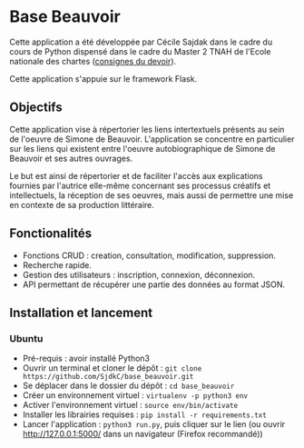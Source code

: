 # Base Beauvoir

Cette application a été développée par Cécile Sajdak 
dans le cadre du cours de Python dispensé dans le
cadre du Master 2 TNAH de l'Ecole nationale des chartes 
([consignes du devoir](https://github.com/PonteIneptique/cours-python/wiki/2021-2022-Devoir)).

Cette application s'appuie sur le framework Flask.


## Objectifs
Cette application vise à répertorier les
liens intertextuels présents au sein de 
l'oeuvre de Simone de Beauvoir. 
L'application se concentre en particulier 
sur les liens qui existent entre l'oeuvre autobiographique 
de Simone de Beauvoir et ses autres ouvrages.

Le but est ainsi de répertorier et
de faciliter l'accès aux explications fournies par
l'autrice elle-même concernant ses processus
créatifs et intellectuels, la réception de ses
oeuvres, mais aussi de permettre une mise en
contexte de sa production littéraire.

## Fonctionalités

- Fonctions CRUD : creation, consultation, 
modification, suppression.
- Recherche rapide.
- Gestion des utilisateurs : inscription, connexion, déconnexion.
- API permettant de récupérer une partie des 
données au format JSON.

## Installation et lancement
### Ubuntu
- Pré-requis : avoir installé Python3
- Ouvrir un terminal et cloner le dépôt : `git clone https://github.com/SjdkC/base_beauvoir.git`
- Se déplacer dans le dossier du dépôt : `cd base_beauvoir`
- Créer un environnement virtuel : `virtualenv -p python3 env`
- Activer l'environnement virtuel : `source env/bin/activate`
- Installer les librairies requises : `pip install -r requirements.txt`
- Lancer l'application : `python3 run.py`, puis cliquer sur le lien
(ou ouvrir http://127.0.0.1:5000/ dans un navigateur (Firefox recommandé))


